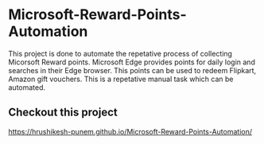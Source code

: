 # Microsoft-Reward-Points-Automation
This project is done to automate the repetative process of collecting Micorsoft Reward points.
Microsoft Edge provides points for daily login and searches in their Edge browser. This points can be used to redeem Flipkart, Amazon gift vouchers.
This is a repetative manual task which can be automated.
## Checkout this project
https://hrushikesh-punem.github.io/Microsoft-Reward-Points-Automation/ 
